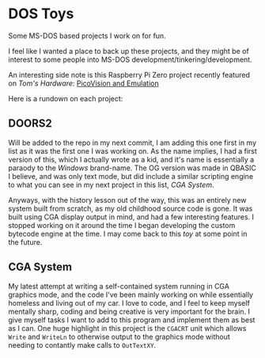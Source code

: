 # DOS Toys
Some MS-DOS based projects I work on for fun.

I feel like I wanted a place to back up these projects, and they might be of interest to some people
into MS-DOS development/tinkering/development.

An interesting side note is this Raspberry Pi Zero project recently featured on *Tom's Hardware*:
[PicoVision and Emulation](https://www.tomshardware.com/maker-stem/rp2040-boards/windows-10-goes-back-to-the-future-with-the-help-of-raspberry-pi-picovision-and-emulation-let-you-gui-like-its-1985)

Here is a rundown on each project:

## DOORS2

Will be added to the repo in my next commit, I am adding this one first in my list as it was the first
one I was working on.  As the name implies, I had a first version of this, which I actually wrote as a
kid, and it's name is essentially a paraody to the *Windows* brand-name.  The OG version was made in
QBASIC I believe, and was only text mode, but did include a similar scripting engine to what you can see
in my next project in this list, *CGA System*.

Anyways, with the history lesson out of the way, this was an entirely new system built from scratch, as
my old childhood source code is gone.  It was built using CGA display output in mind, and had a few
interesting features.  I stopped working on it around the time I began developing the custom bytecode
engine at the time.  I may come back to this *toy* at some point in the future.

## CGA System

My latest attempt at writing a self-contained system running in CGA graphics mode, and the code I've been
mainly working on while essentially homeless and living out of my car.  I love to code, and I feel to
keep myself mentally sharp, coding and being creative is very important for the brain.  I give myself
tasks I want to add to this program and implement them as best as I can.  One huge highlight in this
project is the `CGACRT` unit which allows `Write` and `WriteLn` to otherwise output to the graphics mode
without needing to contantly make calls to `OutTextXY`.
